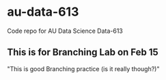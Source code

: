 # au-data-613
Code repo for AU Data Science Data-613

## This is for Branching Lab on Feb 15
"This is good Branching practice (is it really though?)"